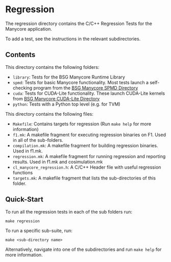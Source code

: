 # Regression

The regression directory contains the C/C++ Regression Tests for the Manycore
application. 

To add a test, see the instructions in the relevant subdirectories.

## Contents

This directory contains the following folders: 

- `library`: Tests for the BSG Manycore Runtime Library
- `spmd`: Tests for basic Manycore functionality. Most tests launch a self-checking program from the [BSG Manycore SPMD Directory](https://github.com/bespoke-silicon-group/bsg_manycore/tree/master/software/spmd)
- `cuda`: Tests for CUDA-Lite functionality. These launch CUDA-Lite kernels from [BSG Manycore CUDA-Lite Directory](https://github.com/bespoke-silicon-group/bsg_manycore/tree/master/software/spmd/bsg_cuda_lite_runtime)
- `python`: Tests with a Python top level (e.g. for TVM)

This directory contains the following files:

- `Makefile`: Contains targets for regression (Run `make help` for more information)
- `f1.mk`: A makefile fragment for executing regression binaries on F1. Used in all of the sub-folders.
- `compilation.mk`: A makefile fragment for building regression binaries. Used in f1.mk.
- `regression.mk`: A makefile fragment for running regression and reporting results. Used in f1.mk and cosimulation.mk
- `cl_manycore_regression.h`: A C/C++ Header file with useful regression functions
- `targets.mk`: A makefile fragment that lists the sub-directories of this folder.

## Quick-Start

To run all the regression tests in each of the sub folders run: 

`make regression`

To run a specific sub-suite, run: 

`make <sub-directory name>`

Alternatively, navigate into one of the subdirectories and run `make
help` for more information.
